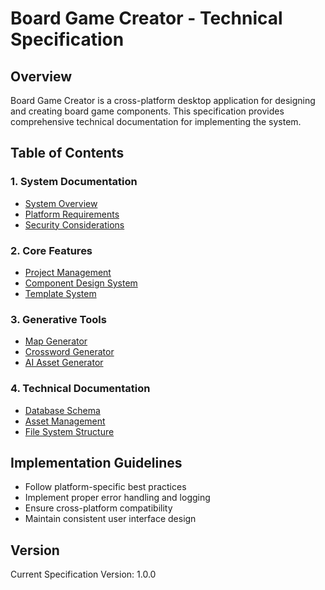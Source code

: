 # Board Game Creator - Technical Specification

## Overview
Board Game Creator is a cross-platform desktop application for designing and creating board game components. This specification provides comprehensive technical documentation for implementing the system.

## Table of Contents

### 1. System Documentation
- [System Overview](system/overview.md)
- [Platform Requirements](system/platform.md)
- [Security Considerations](system/security.md)

### 2. Core Features
- [Project Management](features/project_management.md)
- [Component Design System](features/component_design.md)
- [Template System](features/template_system.md)

### 3. Generative Tools
- [Map Generator](features/generative_tools/map_generator.md)
- [Crossword Generator](features/generative_tools/crossword_generator.md)
- [AI Asset Generator](features/generative_tools/asset_generator.md)

### 4. Technical Documentation
- [Database Schema](database/schema.md)
- [Asset Management](integration/asset_management.md)
- [File System Structure](integration/file_system.md)

## Implementation Guidelines
- Follow platform-specific best practices
- Implement proper error handling and logging
- Ensure cross-platform compatibility
- Maintain consistent user interface design

## Version
Current Specification Version: 1.0.0